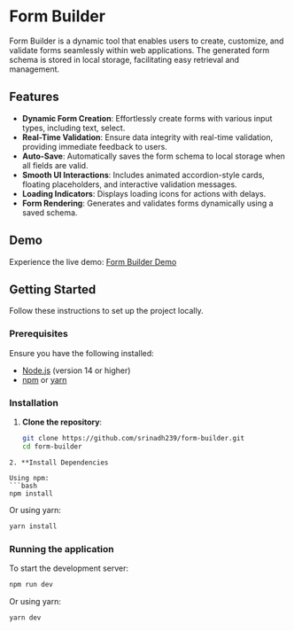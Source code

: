 # Form Builder

Form Builder is a dynamic tool that enables users to create, customize, and validate forms seamlessly within web applications. The generated form schema is stored in local storage, facilitating easy retrieval and management.

## Features

- **Dynamic Form Creation**: Effortlessly create forms with various input types, including text, select.
- **Real-Time Validation**: Ensure data integrity with real-time validation, providing immediate feedback to users.
- **Auto-Save**: Automatically saves the form schema to local storage when all fields are valid.
- **Smooth UI Interactions**: Includes animated accordion-style cards, floating placeholders, and interactive validation messages.
- **Loading Indicators**: Displays loading icons for actions with delays.
- **Form Rendering**: Generates and validates forms dynamically using a saved schema.

## Demo

Experience the live demo: [Form Builder Demo](https://form-builder-one-sable.vercel.app)

## Getting Started

Follow these instructions to set up the project locally.

### Prerequisites

Ensure you have the following installed:

- [Node.js](https://nodejs.org/) (version 14 or higher)
- [npm](https://www.npmjs.com/) or [yarn](https://yarnpkg.com/)

### Installation

1. **Clone the repository**:

   ```bash
   git clone https://github.com/srinadh239/form-builder.git
   cd form-builder
   ```

````
2. **Install Dependencies

Using npm:
```bash
npm install
````

Or using yarn:

```bash
yarn install
```

### Running the application

To start the development server:

```bash
npm run dev
```

Or using yarn:

```bash
yarn dev
```
